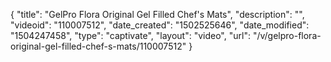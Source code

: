 {
    "title": "GelPro Flora Original Gel Filled Chef's Mats",
    "description": "",
    "videoid": "110007512",
    "date_created": "1502525646",
    "date_modified": "1504247458",
    "type": "captivate",
    "layout": "video",
    "url": "\/v\/gelpro-flora-original-gel-filled-chef-s-mats\/110007512"
}
